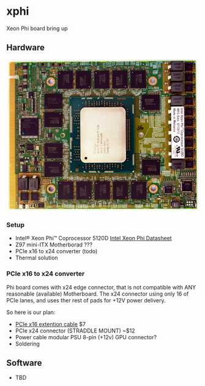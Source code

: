 # xphi
Xeon Phi board bring up

## Hardware

![PCB Top](img/5120d_top.jpg)
### Setup
 - Intel® Xeon Phi™ Coprocessor 5120D [Intel Xeon Phi Datasheet](http://www.intel.com/content/dam/www/public/us/en/documents/datasheets/xeon-phi-coprocessor-datasheet.pdf)
 - Z97 mini-ITX Motherborad ???
 - PCIe x16 to x24 converter (todo)
 - Thermal solution

### PCIe x16 to x24 converter

Phi board comes with x24 edge connector, that is not compatible with ANY reasonable (available) Motherboard.
The x24 connector using only 16 of PCIe lanes, and uses ther rest of pads for +12V power delivery.

So here is our plan:

 - [PCIe x16 extention cable](http://amzn.com/B00D79EV0G) $7
 - PCIe x24 connector (STRADDLE MOUNT) ~$12
 - Power cable modular PSU 8-pin (+12v) GPU connector?
 - Soldering

## Software
 - TBD

